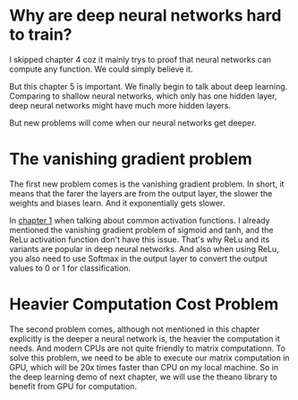 # Why are deep neural networks hard to train?

I skipped chapter 4 coz it mainly trys to proof that neural networks can compute any function. We could simply believe it.

But this chapter 5 is important. We finally begin to talk about deep learning. Comparing to shallow neural networks, which only has one hidden layer, deep neural networks might have much more hidden layers.

But new problems will come when our neural networks get deeper.

# The vanishing gradient problem

The first new problem comes is the vanishing gradient problem. In short, it means that the farer the layers are from the output layer, the slower the weights and biases learn. And it exponentially gets slower.

In [chapter 1](./ch01.md) when talking about common activation functions. I already mentioned the vanishing gradient problem of sigmoid and tanh, and the ReLu activation function don't have this issue. That's why ReLu and its variants are popular in deep neural networks. And also when using ReLu, you also need to use Softmax in the output layer to convert the output values to 0 or 1 for classification.

# Heavier Computation Cost Problem

The second problem comes, although not mentioned in this chapter explicitly is the deeper a neural network is, the heavier the computation it needs. And modern CPUs are not quite friendly to matrix computationn. To solve this problem, we need to be able to execute our matrix computation in GPU, which will be 20x times faster than CPU on my local machine. So in the deep learning demo of next chapter, we will use the theano library to benefit from GPU for computation.